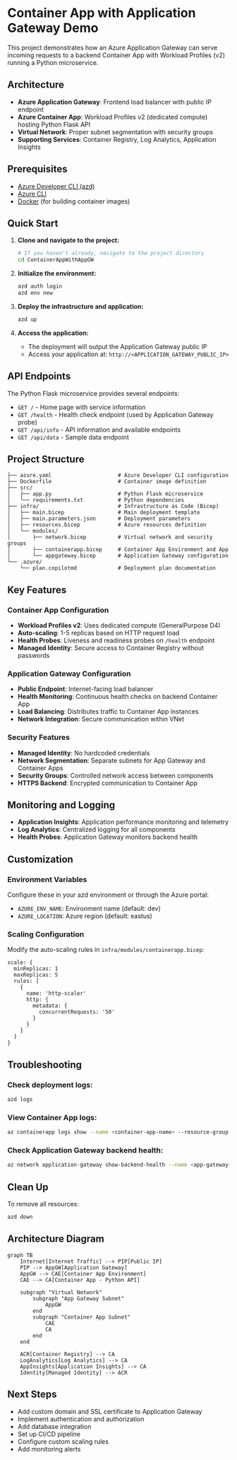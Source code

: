 # Container App with Application Gateway Demo

This project demonstrates how an Azure Application Gateway can serve incoming requests to a backend Container App with Workload Profiles (v2) running a Python microservice.

## Architecture

- **Azure Application Gateway**: Frontend load balancer with public IP endpoint
- **Azure Container App**: Workload Profiles v2 (dedicated compute) hosting Python Flask API
- **Virtual Network**: Proper subnet segmentation with security groups
- **Supporting Services**: Container Registry, Log Analytics, Application Insights

## Prerequisites

- [Azure Developer CLI (azd)](https://learn.microsoft.com/azure/developer/azure-developer-cli/)
- [Azure CLI](https://docs.microsoft.com/cli/azure/install-azure-cli)
- [Docker](https://www.docker.com/get-started) (for building container images)

## Quick Start

1. **Clone and navigate to the project:**
   ```bash
   # If you haven't already, navigate to the project directory
   cd ContainerAppWithAppGW
   ```

2. **Initialize the environment:**
   ```bash
   azd auth login
   azd env new
   ```

3. **Deploy the infrastructure and application:**
   ```bash
   azd up
   ```

4. **Access the application:**
   - The deployment will output the Application Gateway public IP
   - Access your application at: `http://<APPLICATION_GATEWAY_PUBLIC_IP>`

## API Endpoints

The Python Flask microservice provides several endpoints:

- `GET /` - Home page with service information
- `GET /health` - Health check endpoint (used by Application Gateway probe)
- `GET /api/info` - API information and available endpoints
- `GET /api/data` - Sample data endpoint

## Project Structure

```
├── azure.yaml                     # Azure Developer CLI configuration
├── Dockerfile                     # Container image definition
├── src/
│   ├── app.py                     # Python Flask microservice
│   └── requirements.txt           # Python dependencies
├── infra/                         # Infrastructure as Code (Bicep)
│   ├── main.bicep                 # Main deployment template
│   ├── main.parameters.json       # Deployment parameters
│   ├── resources.bicep            # Azure resources definition
│   └── modules/
│       ├── network.bicep          # Virtual network and security groups
│       ├── containerapp.bicep     # Container App Environment and App
│       └── appgateway.bicep       # Application Gateway configuration
└── .azure/
    └── plan.copilotmd             # Deployment plan documentation
```

## Key Features

### Container App Configuration
- **Workload Profiles v2**: Uses dedicated compute (GeneralPurpose D4)
- **Auto-scaling**: 1-5 replicas based on HTTP request load
- **Health Probes**: Liveness and readiness probes on `/health` endpoint
- **Managed Identity**: Secure access to Container Registry without passwords

### Application Gateway Configuration
- **Public Endpoint**: Internet-facing load balancer
- **Health Monitoring**: Continuous health checks on backend Container App
- **Load Balancing**: Distributes traffic to Container App instances
- **Network Integration**: Secure communication within VNet

### Security Features
- **Managed Identity**: No hardcoded credentials
- **Network Segmentation**: Separate subnets for App Gateway and Container Apps
- **Security Groups**: Controlled network access between components
- **HTTPS Backend**: Encrypted communication to Container App

## Monitoring and Logging

- **Application Insights**: Application performance monitoring and telemetry
- **Log Analytics**: Centralized logging for all components
- **Health Probes**: Application Gateway monitors backend health

## Customization

### Environment Variables
Configure these in your azd environment or through the Azure portal:

- `AZURE_ENV_NAME`: Environment name (default: dev)
- `AZURE_LOCATION`: Azure region (default: eastus)

### Scaling Configuration
Modify the auto-scaling rules in `infra/modules/containerapp.bicep`:

```bicep
scale: {
  minReplicas: 1
  maxReplicas: 5
  rules: [
    {
      name: 'http-scaler'
      http: {
        metadata: {
          concurrentRequests: '50'
        }
      }
    }
  ]
}
```

## Troubleshooting

### Check deployment logs:
```bash
azd logs
```

### View Container App logs:
```bash
az containerapp logs show --name <container-app-name> --resource-group <resource-group-name>
```

### Check Application Gateway backend health:
```bash
az network application-gateway show-backend-health --name <app-gateway-name> --resource-group <resource-group-name>
```

## Clean Up

To remove all resources:
```bash
azd down
```

## Architecture Diagram

```mermaid
graph TB
    Internet[Internet Traffic] --> PIP[Public IP]
    PIP --> AppGW[Application Gateway]
    AppGW --> CAE[Container App Environment]
    CAE --> CA[Container App - Python API]
    
    subgraph "Virtual Network"
        subgraph "App Gateway Subnet"
            AppGW
        end
        subgraph "Container App Subnet"
            CAE
            CA
        end
    end
    
    ACR[Container Registry] --> CA
    LogAnalytics[Log Analytics] --> CA
    AppInsights[Application Insights] --> CA
    Identity[Managed Identity] --> ACR
```

## Next Steps

- Add custom domain and SSL certificate to Application Gateway
- Implement authentication and authorization
- Add database integration
- Set up CI/CD pipeline
- Configure custom scaling rules
- Add monitoring alerts
